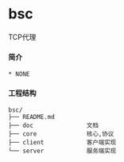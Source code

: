 bsc
=======

TCP代理

#### 简介
    * NONE

#### 工程结构
    bsc/
    ├── README.md
    ├── doc               文档
    ├── core              核心,协议
    ├── client            客户端实现
    └── server            服务端实现